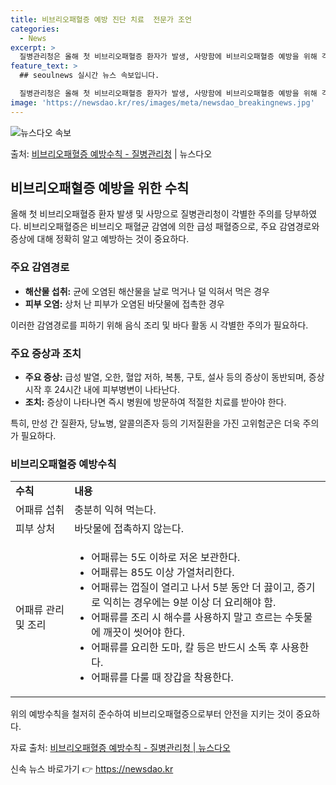 ```yaml
---
title: 비브리오패혈증 예방 진단 치료  전문가 조언
categories:
  - News
excerpt: >
  질병관리청은 올해 첫 비브리오패혈증 환자가 발생, 사망함에 비브리오패혈증 예방을 위해 각별한 주의를 당부했다…
feature_text: >
  ## seoulnews 실시간 뉴스 속보입니다.

  질병관리청은 올해 첫 비브리오패혈증 환자가 발생, 사망함에 비브리오패혈증 예방을 위해 각별한 주의를 당부했다…
image: 'https://newsdao.kr/res/images/meta/newsdao_breakingnews.jpg'
---
```


![뉴스다오 속보](https://newsdao.kr/res/images/meta/newsdao_breakingnews.jpg)

<p>출처: <a href="https://newsdao.kr/3916" rel="dofollow">비브리오패혈증 예방수칙 - 질병관리청</a> | 뉴스다오</p>

<h2 data-ke-size="size26">비브리오패혈증 예방을 위한 수칙</h2>

<p data-ke-size="size16">올해 첫 비브리오패혈증 환자 발생 및 사망으로 질병관리청이 각별한 주의를 당부하였다. 비브리오패혈증은 비브리오 패혈균 감염에 의한 급성 패혈증으로, 주요 감염경로와 증상에 대해 정확히 알고 예방하는 것이 중요하다.</p>

<h3>주요 감염경로</h3>
<ul>
    <li><b>해산물 섭취:</b> 균에 오염된 해산물을 날로 먹거나 덜 익혀서 먹은 경우</li>
    <li><b>피부 오염:</b> 상처 난 피부가 오염된 바닷물에 접촉한 경우</li>
</ul>
<p data-ke-size="size16">이러한 감염경로를 피하기 위해 음식 조리 및 바다 활동 시 각별한 주의가 필요하다.</p>

<h3>주요 증상과 조치</h3>
<ul>
    <li><b>주요 증상:</b> 급성 발열, 오한, 혈압 저하, 복통, 구토, 설사 등의 증상이 동반되며, 증상 시작 후 24시간 내에 피부병변이 나타난다.</li>
    <li><b>조치:</b> 증상이 나타나면 즉시 병원에 방문하여 적절한 치료를 받아야 한다.</li>
</ul>
<p data-ke-size="size16">특히, 만성 간 질환자, 당뇨병, 알콜의존자 등의 기저질환을 가진 고위험군은 더욱 주의가 필요하다.</p>

<h3>비브리오패혈증 예방수칙</h3>
<table>
    <tr>
        <td><b>수칙</b></td>
        <td><b>내용</b></td>
    </tr>
    <tr>
        <td>어패류 섭취</td>
        <td>충분히 익혀 먹는다.</td>
    </tr>
    <tr>
        <td>피부 상처</td>
        <td>바닷물에 접촉하지 않는다.</td>
    </tr>
    <tr>
        <td>어패류 관리 및 조리</td>
        <td>
            <ul>
                <li>어패류는 5도 이하로 저온 보관한다.</li>
                <li>어패류는 85도 이상 가열처리한다.</li>
                <li>어패류는 껍질이 열리고 나서 5분 동안 더 끓이고, 증기로 익히는 경우에는 9분 이상 더 요리해야 함.</li>
                <li>어패류를 조리 시 해수를 사용하지 말고 흐르는 수돗물에 깨끗이 씻어야 한다.</li>
                <li>어패류를 요리한 도마, 칼 등은 반드시 소독 후 사용한다.</li>
                <li>어패류를 다룰 때 장갑을 착용한다.</li>
            </ul>
        </td>
    </tr>
</table>
<p data-ke-size="size16">위의 예방수칙을 철저히 준수하여 비브리오패혈증으로부터 안전을 지키는 것이 중요하다.</p>

<p data-ke-size="size16">자료 출처: <a href="https://newsdao.kr/3916">비브리오패혈증 예방수칙 - 질병관리청 | 뉴스다오</a></p> 

신속 뉴스 바로가기 👉 <a href="https://newsdao.kr" rel="dofollow">https://newsdao.kr</a>


